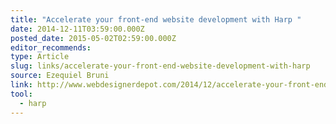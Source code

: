 ```yaml
---
title: "Accelerate your front-end website development with Harp "
date: 2014-12-11T03:59:00.000Z
posted_date: 2015-05-02T02:59:00.000Z
editor_recommends:
type: Article
slug: links/accelerate-your-front-end-website-development-with-harp
source: Ezequiel Bruni
link: http://www.webdesignerdepot.com/2014/12/accelerate-your-front-end-website-development-with-harp/
tool:
  - harp
---
```





